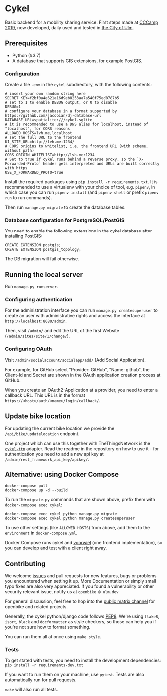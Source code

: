 # Cykel

Basic backend for a mobility sharing service. First steps made at [CCCamp 2019](https://events.ccc.de/camp/2019/wiki/Main_Page), now developed, daily used and tested in [the City of Ulm](https://ulm.dev/projects/openbike/).

## Prerequisites

* Python (≥3.7)
* A database that supports GIS extensions, for example PostGIS.

### Configuration

Create a file `.env` in the `cykel` subdirectory, with the following contents:

```
# insert your own random string here
SECRET_KEY=f2bf0a4e621a16d9eb8253aa7a540f75ed8787b5
# set to 1 to enable DEBUG output, or 0 to disable
DEBUG=1
# configure your database in a format supported by https://github.com/jacobian/dj-database-url
DATABASE_URL=spatialite:///cykel.sqlite
# it is recommended to use a DNS alias for localhost, instead of "localhost", for CORS reasons
ALLOWED_HOSTS=lvh.me,localhost
# set the full URL to the frontend
UI_SITE_URL=http://lvh.me:1234/
# CORS origins to whitelist, i.e. the frontend URL (with scheme, without path)
CORS_ORIGIN_WHITELIST=http://lvh.me:1234
# Set to true if cykel runs behind a reverse proxy, so the `X-Forwarded-Proto` header gets interpreted and URLs are built correctly with https
USE_X_FORWARDED_PROTO=true
```

Install the required packages using `pip install -r requirements.txt`. It is recommended to use a virtualenv with your choice of tool, e.g. `pipenv`, in which case you can run `pipenv install` (and `pipenv shell` or prefix `pipenv run` to run commands).

Then run `manage.py migrate` to create the database tables.

### Database configuration for PostgreSQL/PostGIS

You need to enable the following extensions in the cykel database after installing PostGIS:

```
CREATE EXTENSION postgis;
CREATE EXTENSION postgis_topology;
```

The DB migration will fail otherwise.

## Running the local server

Run `manage.py runserver`.

### Configuring authentication

For the administration interface you can run `manage.py createsuperuser` to create an user with administrative rights and access the interface at `http://localhost:8080/admin`.

Then, visit `/admin/` and edit the URL of the first Website (`/admin/sites/site/1/change/`).

### Configuring OAuth

Visit `/admin/socialaccount/socialapp/add/` (Add Social Application).

For example, for GitHub select "Provider: GitHub", "Name: github", the Client-Id and Secret are shown in the OAuth application creation process at GitHub.

When you create an OAuth2-Application at a provider, you need to enter a callback URL. This URL is in the format `https://<host>/auth/<name>/login/callback/`.

## Update bike location

For updating the current bike location we provide the `/api/bike/updatelocation` endpoint.

One project which can use this together with TheThingsNetwork is the [`cykel-ttn`](https://github.com/stadtulm/cykel-ttn) adapter. Read the readme in the repository on how to use it - for authentication you need to add a new api key at `/admin/rest_framework_api_key/apikey/`.


## Alternative: using Docker Compose

```
docker-compose pull
docker-compose up -d --build
```

To run the `migrate.py` commands that are shown above, prefix them with `docker-compose exec cykel`:

```
docker-compose exec cykel python manage.py migrate
docker-compose exec cykel python manage.py createsuperuser
```

To use other settings (like `ALLOWED_HOSTS`) from above, add them to the `environment` in `docker-compose.yml`.

Docker Compose runs cykel and [voorwiel](https://github.com/stadtulm/voorwiel) (one frontend implementation), so you can develop and test with a client right away.


## Contributing

We welcome [issues](https://github.com/stadtulm/cykel/issues) and pull requests for new features, bugs or problems you encountered when setting it up. More Documentation or simply small typo fixes are also very appreciated. If you found a vulnerability or other security relevant issue, notify us at `openbike @ ulm.dev`

For general discussion, feel free to hop into the [public matrix channel](https://matrix.to/#/!ghOLficeAycydtkZtA:matrix.org?via=matrix.org) for openbike and related projects.

Generally, the cykel python/django code follows [PEP8](https://www.python.org/dev/peps/pep-0008/). We're using `flake8`, `isort`,
`black` and `docformatter` as style checkers, so those can help you if you're not sure how to format something.

You can run them all at once using `make style`.

### Tests

To get stated with tests, you need to install the development dependencies: `pip install -r requirements-dev.txt`

If you want to run them on your machine, use `pytest`. Tests are also automatically run for pull requests.

`make` will also run all tests.
